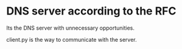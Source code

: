 # DNS server according to the RFC

Its the DNS server with unnecessary opportunities.


client.py is the way to communicate with the server.
